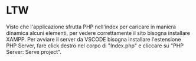 # LTW
 

Visto che l'applicazione sfrutta PHP nell'index per caricare in maniera dinamica alcuni elementi, per vedere correttamente il sito bisogna installare XAMPP.
Per avviare il server da VSCODE bisogna installare l'estensione PHP Server, fare click destro nel corpo di "Index.php" e cliccare su "PHP Server: Serve project".

